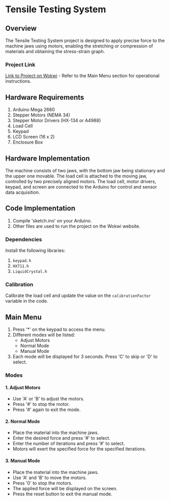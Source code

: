 # Tensile Testing System

## Overview

The Tensile Testing System project is designed to apply precise force to the machine jaws using motors, enabling the stretching or compression of materials and obtaining the stress-strain graph.

### Project Link

[Link to Project on Wokwi](https://wokwi.com/projects/376282440828275713) - Refer to the Main Menu section for operational instructions.

## Hardware Requirements

1. Arduino Mega 2660
2. Stepper Motors (NEMA 34)
3. Stepper Motor Drivers (HX-134 or A4988)
4. Load Cell
5. Keypad
6. LCD Screen (16 x 2)
7. Enclosure Box

## Hardware Implementation

The machine consists of two jaws, with the bottom jaw being stationary and the upper one movable. The load cell is attached to the moving jaw, controlled by two precisely aligned motors. The load cell, motor drivers, keypad, and screen are connected to the Arduino for control and sensor data acquisition.

## Code Implementation

1. Compile 'sketch.ino' on your Arduino.
2. Other files are used to run the project on the Wokwi website.

### Dependencies

Install the following libraries:

1. `keypad.h`
2. `HX711.h`
3. `LiquidCrystal.h`

### Calibration

Calibrate the load cell and update the value on the `calibrationFactor` variable in the code.

## Main Menu

1. Press '*' on the keypad to access the menu.
2. Different modes will be listed:
    - Adjust Motors
    - Normal Mode
    - Manual Mode
3. Each mode will be displayed for 3 seconds. Press 'C' to skip or 'D' to select.

### Modes

#### 1. Adjust Motors

- Use 'A' or 'B' to adjust the motors.
- Press '#' to stop the motor.
- Press '#' again to exit the mode.

#### 2. Normal Mode

- Place the material into the machine jaws.
- Enter the desired force and press '#' to select.
- Enter the number of iterations and press '#' to select.
- Motors will exert the specified force for the specified iterations.

#### 3. Manual Mode

- Place the material into the machine jaws.
- Use 'A' and 'B' to move the motors.
- Press '0' to stop the motors.
- The applied force will be displayed on the screen.
- Press the reset button to exit the manual mode.
